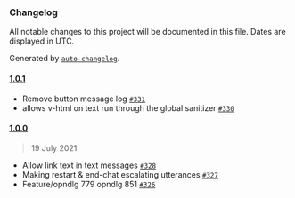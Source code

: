 ### Changelog

All notable changes to this project will be documented in this file. Dates are displayed in UTC.

Generated by [`auto-changelog`](https://github.com/CookPete/auto-changelog).

#### [1.0.1](https://github.com/opendialogai/webchat/compare/1.0.0...1.0.1)

- Remove button message log  [`#331`](https://github.com/opendialogai/webchat/pull/331)
- allows v-html on text run through the global sanitizer [`#330`](https://github.com/opendialogai/webchat/pull/330)

#### [1.0.0](https://github.com/opendialogai/webchat/compare/1.0.0-beta.1...1.0.0)

> 19 July 2021

- Allow link text in text messages [`#328`](https://github.com/opendialogai/webchat/pull/328)
- Making restart & end-chat escalating utterances [`#327`](https://github.com/opendialogai/webchat/pull/327)
- Feature/opndlg 779 opndlg 851 [`#326`](https://github.com/opendialogai/webchat/pull/326)
